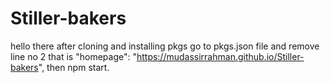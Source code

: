 # Stiller-bakers
hello there after cloning and installing pkgs go to pkgs.json file and remove line no 2 that is "homepage": "https://mudassirrahman.github.io/Stiller-bakers",
then npm start.
